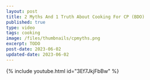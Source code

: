 ```yaml
---
layout: post
title: 2 Myths And 1 Truth About Cooking For CP (BDO)
published: true
type: video
tags: cooking
image: /files/thumbnails/cpmyths.png
excerpt: TODO
post-date: 2023-06-02
updated-date: 2023-06-02
---
```


{% include youtube.html id="3Ef7JkjFbBw" %}